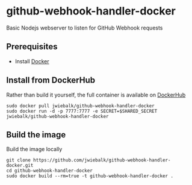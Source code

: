 # github-webhook-handler-docker

Basic Nodejs webserver to listen for GitHub Webhook requests


## Prerequisites

  - Install [Docker](https://www.docker.com/)

## Install from DockerHub

Rather than build it yourself, the full container is available on [DockerHub](https://hub.docker.com/r/jwiebalk/github-webhook-handler-docker/)

```
sudo docker pull jwiebalk/github-webhook-handler-docker
sudo docker run -d -p 7777:7777 -e SECRET=$SHARED_SECRET jwiebalk/github-webhook-handler-docker
```


## Build the image

Build the image locally

```
git clone https://github.com/jwiebalk/github-webhook-handler-docker.git
cd github-webhook-handler-docker
sudo docker build --rm=true -t github-webhook-handler-docker .
```

